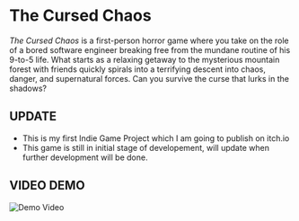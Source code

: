 # The Cursed Chaos

*The Cursed Chaos* is a first-person horror game where you take on the role of a bored software engineer breaking free from the mundane routine of his 9-to-5 life. What starts as a relaxing getaway to the mysterious mountain forest with friends quickly spirals into a terrifying descent into chaos, danger, and supernatural forces. Can you survive the curse that lurks in the shadows?

## UPDATE
- This is my first Indie Game Project which I am going to publish on itch.io
- This game is still in initial stage of developement, will update when further development will be done.

## VIDEO DEMO

![Demo Video](https://github.com/user-attachments/assets/0f6a669a-7eda-4150-a2b0-e0a00b7dcfd5)



<!--
## Table of Contents

- [Story](#story)
- [Features](#features)
- [Gameplay](#gameplay)
- [Installation](#installation)
- [Controls](#controls)
- [Development](#development)
- [License](#license)

## Story

You play as an introverted software engineer who, for the first time, decides to embrace life outside his comfort zone. Accompanied by his best friend, her girlfriend, and another friend, you embark on a trip to a remote mountain forest. As the group arrives, they quickly realize they are not alone. The forest is haunted by a curse older than time, and soon, a peaceful getaway turns into a desperate fight for survival.

## Features

- **Atmospheric Horror**: Experience a chilling atmosphere that combines eerie environments with spine-tingling sound design.
- **Immersive Story**: Unfold the mysteries behind the cursed forest and make choices that will affect your survival.
- **Puzzles and Exploration**: Solve environmental puzzles to unlock areas and progress through the story.
- **Stealth and Survival**: Avoid terrifying creatures that lurk in the shadows, while managing your resources and staying alive.
- **AI-Driven Enemies**: Engage with intelligent enemies that react dynamically to your actions.
  
## Gameplay

- Explore the dark, foreboding forest with your group of friends, solving puzzles and uncovering secrets.
- Navigate the eerie environment while managing limited resources such as light and health.
- Encounter and escape terrifying entities that seem to be tied to the ancient curse.
- Every choice you make matters — explore carefully, or suffer the consequences.

## Installation

1. Clone the repository from GitHub:
    ```bash
    git clone https://github.com/your-username/The-Cursed-Chaos.git
    ```
2. Open the project in Unity (version XYZ or later).
3. Build and run the game.

## Controls

| Action             | Key/Button     |
|--------------------|----------------|
| Move               | WASD           |
| Look Around        | Mouse          |
| Sprint             | Shift          |
| Interact           | E              |
| Crouch             | C              |
| Inventory          | I              |
| Flashlight         | F              |

## Development

*The Cursed Chaos* is a solo indie project developed using **Unity** and **C#**. The game was created to blend psychological horror with immersive storytelling and atmosphere.

If you're interested in contributing or offering feedback, feel free to reach out through issues or pull requests on the GitHub repository.

- **Developer**: [Your Name]
- **Contact**: [Your Email]

## License

This project is licensed under the MIT License - see the [LICENSE](./LICENSE) file for details.
-->
